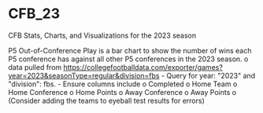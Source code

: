 # CFB_23
CFB Stats, Charts, and Visualizations for the 2023 season

P5 Out-of-Conference Play is a bar chart to show the number of wins each P5 conference has against all other P5 conferences in the 2023 season.
  o data pulled from https://collegefootballdata.com/exporter/games?year=2023&seasonType=regular&division=fbs
    - Query for year: "2023" and "division": fbs.
    - Ensure columns include
      o Completed
      o Home Team
      o Home Conference
      o Home Points
      o Away Conference
      o Away Points
      o (Consider adding the teams to eyeball test results for errors)

